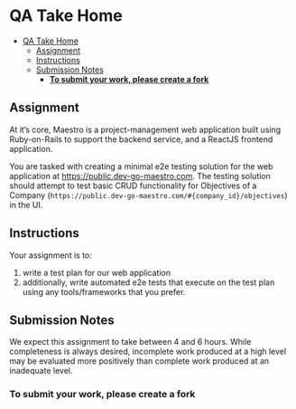 # QA Take Home

- [QA Take Home](#qa-take-home)
  - [Assignment](#assignment)
  - [Instructions](#instructions)
  - [Submission Notes](#submission-notes)
    - [**To submit your work, please create a fork**](#to-submit-your-work-please-create-a-fork)

## Assignment

At it’s core, Maestro is a project-management web application built using Ruby-on-Rails to support the backend service, and a ReactJS frontend application.

You are tasked with creating a minimal e2e testing solution for the web application at <https://public.dev-go-maestro.com>.
The testing solution should attempt to test basic CRUD functionality for Objectives of a Company (`https://public.dev-go-maestro.com/#{company_id}/objectives`) in the UI.

## Instructions

Your assignment is to:

1. write a test plan for our web application
2. additionally, write automated e2e tests that execute on the test plan using any tools/frameworks that you prefer.

## Submission Notes

We expect this assignment to take between 4 and 6 hours.
While completeness is always desired, incomplete work produced at a high level may be evaluated more positively than complete work produced at an inadequate level.

### **To submit your work, please create a fork**

